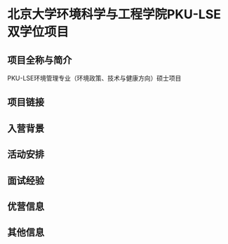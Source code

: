 # 北京大学环境科学与工程学院PKU-LSE双学位项目

## 项目全称与简介
PKU-LSE环境管理专业（环境政策、技术与健康方向）硕士项目

## 项目链接

## 入营背景

## 活动安排

## 面试经验

## 优营信息

## 其他信息